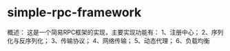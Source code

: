 # simple-rpc-framework

概述：
这是一个简易RPC框架的实现，主要实现功能有： 
  1、注册中心； 
  2、序列化与反序列化； 
  3、传输协议； 
  4、网络传输； 
  5、动态代理； 
  6、负载均衡
